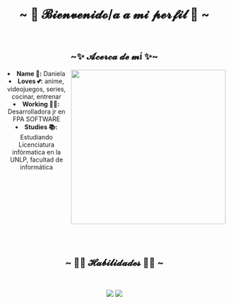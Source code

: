 <body>
  <center>
<h1 align="center">~ 💜 𝓑𝓲𝓮𝓷𝓿𝓮𝓷𝓲𝓭𝓸/𝓪 𝓪 𝓶𝓲 𝓹𝓮𝓻𝓯𝓲𝓵 💜 ~</h1>
<br>
<h2 align="center">  ~✨ 𝓐𝓬𝓮𝓻𝓬𝓪 𝓭𝓮 𝓶í ✨~  </h2>
  <div align="center">
    <img src="https://i.pinimg.com/originals/0b/9f/43/0b9f439f378a91079f60687ba1157978.gif" style="width:350px" align="right">
  </div>
<li>
     <b>Name 👤:</b> Daniela
</li>
<li>
    <b>Loves 💕:</b> anime, videojuegos, series, cocinar, entrenar
</li>
<li>
    <b>Working 👩‍💻:</b> Desarrolladora jr en FPA SOFTWARE
</li>
<li>
    <b>Studies 📚:</b> Estudiando Licenciatura infórmatica en la UNLP, facultad de informática
</li>
<br><br><br>

<br><br><br><br><br><br>
<div>
<h2 align="center">            ~ 👩‍💻 𝓗𝓪𝓫𝓲𝓵𝓲𝓭𝓪𝓭𝓮𝓼 👩‍💻 ~</h2>
 <br>
<p>
  <div align="center">
    <img src="https://github-readme-stats.vercel.app/api/top-langs/?username=Piggypink8&theme=monokai&hide_border=false&include_all_commits=false&count_private=false&layout=compact"/> 
    <img src="https://github-readme-streak-stats.herokuapp.com/?user=Piggypink8&theme=monokai&hide_border=false" /> 
  </div>
  <br>
  <br>
</div>
</center>
</body>

<!-- Proudly created with GPRM ( https://gprm.itsvg.in ) -->

